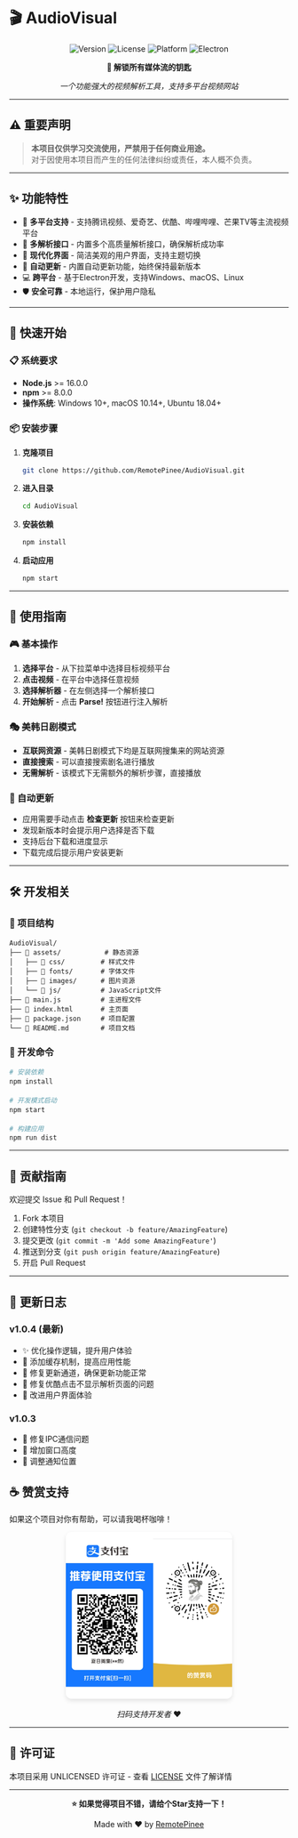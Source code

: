# 🎬 AudioVisual

<div align="center">

![Version](https://img.shields.io/badge/version-1.0.4-blue.svg?style=for-the-badge&logo=semantic-release)
![License](https://img.shields.io/badge/license-UNLICENSED-red.svg?style=for-the-badge)
![Platform](https://img.shields.io/badge/platform-Windows%20%7C%20macOS%20%7C%20Linux-lightgrey.svg?style=for-the-badge)
![Electron](https://img.shields.io/badge/Electron-20+-47848F.svg?style=for-the-badge&logo=electron)

**🔑 解锁所有媒体流的钥匙**

*一个功能强大的视频解析工具，支持多平台视频网站*

</div>

---

## ⚠️ 重要声明

> **本项目仅供学习交流使用，严禁用于任何商业用途。**  
> 对于因使用本项目而产生的任何法律纠纷或责任，本人概不负责。

---

## ✨ 功能特性

- 🎯 **多平台支持** - 支持腾讯视频、爱奇艺、优酷、哔哩哔哩、芒果TV等主流视频平台
- 🔧 **多解析接口** - 内置多个高质量解析接口，确保解析成功率
- 🎨 **现代化界面** - 简洁美观的用户界面，支持主题切换
- 🚀 **自动更新** - 内置自动更新功能，始终保持最新版本
- 💻 **跨平台** - 基于Electron开发，支持Windows、macOS、Linux
- 🛡️ **安全可靠** - 本地运行，保护用户隐私

---

## 🚀 快速开始

### 📋 系统要求

- **Node.js** >= 16.0.0
- **npm** >= 8.0.0
- **操作系统**: Windows 10+, macOS 10.14+, Ubuntu 18.04+

### 📦 安装步骤

1. **克隆项目**
   ```bash
   git clone https://github.com/RemotePinee/AudioVisual.git
   ```

2. **进入目录**
   ```bash
   cd AudioVisual
   ```

3. **安装依赖**
   ```bash
   npm install
   ```

4. **启动应用**
   ```bash
   npm start
   ```

---

## 📖 使用指南

### 🎮 基本操作

1. **选择平台** - 从下拉菜单中选择目标视频平台
2. **点击视频** - 在平台中选择任意视频
3. **选择解析器** - 在左侧选择一个解析接口
4. **开始解析** - 点击 **Parse!** 按钮进行注入解析

### 🎭 美韩日剧模式

- **互联网资源** - 美韩日剧模式下均是互联网搜集来的网站资源
- **直接搜索** - 可以直接搜索剧名进行播放
- **无需解析** - 该模式下无需额外的解析步骤，直接播放

### 🔄 自动更新

- 应用需要手动点击 **检查更新** 按钮来检查更新
- 发现新版本时会提示用户选择是否下载
- 支持后台下载和进度显示
- 下载完成后提示用户安装更新

---

## 🛠️ 开发相关

### 📁 项目结构

```
AudioVisual/
├── 📁 assets/           # 静态资源
│   ├── 📁 css/         # 样式文件
│   ├── 📁 fonts/       # 字体文件
│   ├── 📁 images/      # 图片资源
│   └── 📁 js/          # JavaScript文件
├── 📄 main.js          # 主进程文件
├── 📄 index.html       # 主页面
├── 📄 package.json     # 项目配置
└── 📄 README.md        # 项目文档
```

### 🔧 开发命令

```bash
# 安装依赖
npm install

# 开发模式启动
npm start

# 构建应用
npm run dist
```

---

## 🤝 贡献指南

欢迎提交 Issue 和 Pull Request！

1. Fork 本项目
2. 创建特性分支 (`git checkout -b feature/AmazingFeature`)
3. 提交更改 (`git commit -m 'Add some AmazingFeature'`)
4. 推送到分支 (`git push origin feature/AmazingFeature`)
5. 开启 Pull Request

---

## 📝 更新日志

### v1.0.4 (最新)
- ✨ 优化操作逻辑，提升用户体验
- 🚀 添加缓存机制，提高应用性能
- 🔧 修复更新通道，确保更新功能正常
- 🐛 修复优酷点击不显示解析页面的问题
- 💄 改进用户界面体验

### v1.0.3
- 🔧 修复IPC通信问题
- 📱 增加窗口高度
- 🎨 调整通知位置





## ☕ 赞赏支持

如果这个项目对你有帮助，可以请我喝杯咖啡！

<div align="center">
  <img src="assets/images/zf.jpg" alt="赞赏码" width="300" style="border-radius: 10px; box-shadow: 0 4px 8px rgba(0,0,0,0.1);"/>
  
  *扫码支持开发者* ❤️
</div>

---

## 📄 许可证

本项目采用 UNLICENSED 许可证 - 查看 [LICENSE](LICENSE) 文件了解详情

---

<div align="center">

**⭐ 如果觉得项目不错，请给个Star支持一下！**

Made with ❤️ by [RemotePinee](https://github.com/RemotePinee)

</div>